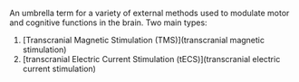 An umbrella term for a variety of external methods used to modulate motor and cognitive functions in the brain.
Two main types:
1. [Transcranial Magnetic Stimulation (TMS)](transcranial magnetic stimulation)
2. [transcranial Electric Current Stimulation (tECS)](transcranial electric current stimulation)